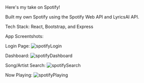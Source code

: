 Here's my take on Spotify!

Built my own Spotify using the Spotify Web API and LyricsAI API.

Tech Stack: React, Bootstrap, and Express

App Screentshots:

Login Page:
![spotifyLogin](https://github.com/user-attachments/assets/c190579c-f29c-4778-beab-fd71b99d8b17)

Dashboard:
![spotifyDashboard](https://github.com/user-attachments/assets/43d2c44e-92d0-409a-baef-a9e3b341a668)

Song/Artist Search:
![spotifySearch](https://github.com/user-attachments/assets/b05d8e55-b2f1-46b6-8277-d9bad7fe78cc)

Now Playing:
![spotifyPlaying](https://github.com/user-attachments/assets/86770daf-0e3a-498a-b684-25a6e8899689)
